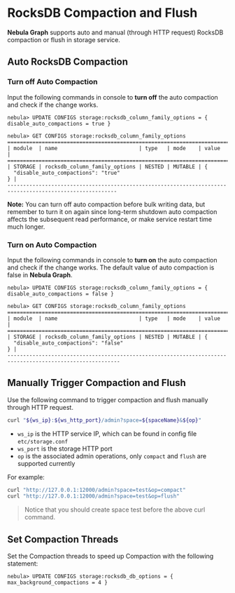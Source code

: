 # RocksDB Compaction and Flush

**Nebula Graph** supports auto and manual (through HTTP request) RocksDB compaction or flush in storage service.

## Auto RocksDB Compaction

### Turn off Auto Compaction

Input the following commands in console to **turn off** the auto compaction and check if the change works.

```ngql
nebula> UPDATE CONFIGS storage:rocksdb_column_family_options = { disable_auto_compactions = true }

nebula> GET CONFIGS storage:rocksdb_column_family_options
=========================================================================================================
| module  | name                          | type   | mode    | value                                    |
=========================================================================================================
| STORAGE | rocksdb_column_family_options | NESTED | MUTABLE | {
  "disable_auto_compactions": "true"
} |
---------------------------------------------------------------------------------------------------------
```

**Note:** You can turn off auto compaction before bulk writing data, but remember to turn it on again since long-term shutdown auto compaction affects the subsequent read performance, or make service restart time much longer.

### Turn on Auto Compaction

Input the following commands in console to **turn on** the auto compaction and check if the change works. The default value of auto compaction is false in **Nebula Graph**.

```ngql
nebula> UPDATE CONFIGS storage:rocksdb_column_family_options = { disable_auto_compactions = false }

nebula> GET CONFIGS storage:rocksdb_column_family_options
==========================================================================================================
| module  | name                          | type   | mode    | value                                     |
==========================================================================================================
| STORAGE | rocksdb_column_family_options | NESTED | MUTABLE | {
  "disable_auto_compactions": "false"
} |
----------------------------------------------------------------------------------------------------------
```

## Manually Trigger Compaction and Flush

Use the following command to trigger compaction and flush manually through HTTP request.

```bash
curl "${ws_ip}:${ws_http_port}/admin?space=${spaceName}&${op}"
```

- `ws_ip` is the HTTP service IP, which can be found in config file `etc/storage.conf`
- `ws_port` is the storage HTTP port
- `op` is the associated admin operations, only `compact` and `flush` are supported currently

For example:

```bash
curl "http://127.0.0.1:12000/admin?space=test&op=compact"
curl "http://127.0.0.1:12000/admin?space=test&op=flush"
```

> Notice that you should create space test before the above curl command.

## Set Compaction Threads

Set the Compaction threads to speed up Compaction with the following statement:

```ngql
nebula> UPDATE CONFIGS storage:rocksdb_db_options = { max_background_compactions = 4 }
```

